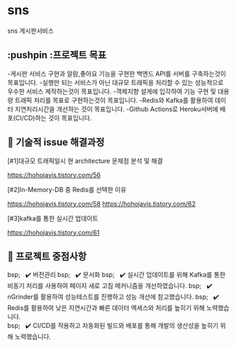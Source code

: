 # sns
sns 게시판서비스

## :pushpin :프로젝트 목표 
-게시판 서비스 구현과 알람,좋아요 기능을 구현한 백엔드 API를 서버를 구축하는것이 목표입니다.
-실행만 되는 서비스가 아닌 대규모 트래픽을 처리할 수 있는 성능적으로 우수한 서비스 제작하는것이 목표입니다.
-객체지향 설게에 입각하여 기능 구현 및 대용량 트래픽 처리를 목표로 구현하는것이 목표입니다.
-Redis와 Kafka를 활용하여 데이터 지연처리시간을 개선하는 것이 목표입니다.
-Github Actions로 Heroku서버에 배포(CI/CD)하는 것이 목표입니다. 


## :pushpin: 기술적 issue 해결과정 
[#1]대규모 트래픽일시 현 architecture 문제점 분석 및 해결

https://hohojavis.tistory.com/56


[#2]In-Memory-DB 중 Redis를 선택한 이유

https://hohojavis.tistory.com/58
https://hohojavis.tistory.com/62

[#3]kafka를 통한 실시간 업데이트 

https://hohojavis.tistory.com/61

## :pushpin: 프로젝트 중점사항
bsp;&nbsp;&nbsp;&nbsp;:heavy_check_mark: 버전관리
bsp;&nbsp;&nbsp;&nbsp;:heavy_check_mark: 문서화
bsp;&nbsp;&nbsp;&nbsp;:heavy_check_mark: 실시간 업데이트를 위해 Kafka를 통한 비동기 처리를 사용하여 페이지 새로 고침 메커니즘을 개선하였습니다.
bsp;&nbsp;&nbsp;&nbsp;:heavy_check_mark: nGrinder를 활용하여 성능테스트를 진행하고 성능 개선에 참고했습니다. 
bsp;&nbsp;&nbsp;&nbsp;:heavy_check_mark: Redis를 활용하여 낮은 지연시간과 빠른 데이터 엑세스와 처리를 높히기 위해 노력했습니다.  
bsp;&nbsp;&nbsp;&nbsp;:heavy_check_mark: CI/CD를 적용하고 자동화된 빌드와 배포를 통해 개발의 생산성을 높히기 위해 노력했습니다. 

